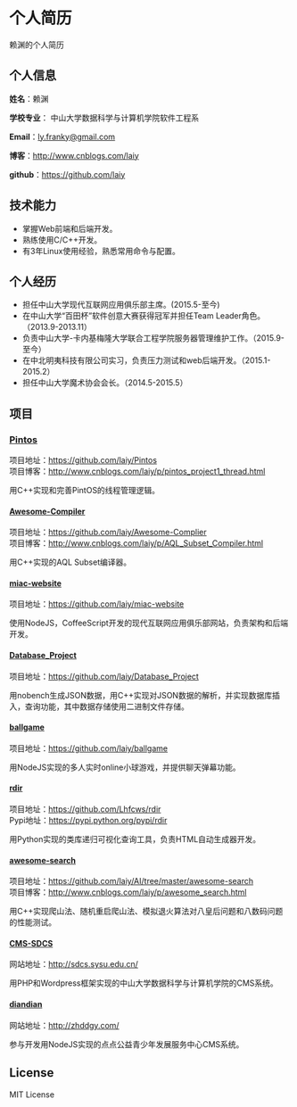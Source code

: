 个人简历
======================
赖渊的个人简历

## 个人信息

**姓名**：赖渊 

**学校专业**： 中山大学数据科学与计算机学院软件工程系

**Email**：ly.franky@gmail.com

**博客**：http://www.cnblogs.com/laiy

**github**：https://github.com/laiy

## 技术能力

* 掌握Web前端和后端开发。
* 熟练使用C/C++开发。
* 有3年Linux使用经验，熟悉常用命令与配置。

## 个人经历
* 担任中山大学现代互联网应用俱乐部主席。(2015.5-至今)
* 在中山大学“百田杯”软件创意大赛获得冠军并担任Team Leader角色。（2013.9-2013.11）
* 负责中山大学-卡内基梅隆大学联合工程学院服务器管理维护工作。（2015.9-至今）
* 在中北明夷科技有限公司实习，负责压力测试和web后端开发。（2015.1-2015.2）
* 担任中山大学魔术协会会长。（2014.5-2015.5）

## 项目

### [Pintos](https://github.com/laiy/Pintos)
项目地址：https://github.com/laiy/Pintos  
项目博客：http://www.cnblogs.com/laiy/p/pintos_project1_thread.html

用C++实现和完善PintOS的线程管理逻辑。

#### [Awesome-Compiler](https://github.com/laiy/Awesome-Complier)
项目地址：https://github.com/laiy/Awesome-Complier  
项目博客：http://www.cnblogs.com/laiy/p/AQL_Subset_Compiler.html

用C++实现的AQL Subset编译器。

#### [miac-website](https://github.com/laiy/miac-website)
项目地址：https://github.com/laiy/miac-website

使用NodeJS，CoffeeScript开发的现代互联网应用俱乐部网站，负责架构和后端开发。

#### [Database_Project](https://github.com/laiy/Database_Project)
项目地址：https://github.com/laiy/Database_Project

用nobench生成JSON数据，用C++实现对JSON数据的解析，并实现数据库插入，查询功能，其中数据存储使用二进制文件存储。

#### [ballgame](https://github.com/laiy/ballgame)
项目地址：https://github.com/laiy/ballgame

用NodeJS实现的多人实时online小球游戏，并提供聊天弹幕功能。

#### [rdir](https://github.com/Lhfcws/rdir)
项目地址：https://github.com/Lhfcws/rdir  
Pypi地址：https://pypi.python.org/pypi/rdir

用Python实现的类库递归可视化查询工具，负责HTML自动生成器开发。

#### [awesome-search](https://github.com/laiy/AI/tree/master/awesome-search)
项目地址：https://github.com/laiy/AI/tree/master/awesome-search  
项目博客：http://www.cnblogs.com/laiy/p/awesome_search.html

用C++实现爬山法、随机重启爬山法、模拟退火算法对八皇后问题和八数码问题的性能测试。

#### [CMS-SDCS](http://sdcs.sysu.edu.cn/)
网站地址：http://sdcs.sysu.edu.cn/

用PHP和Wordpress框架实现的中山大学数据科学与计算机学院的CMS系统。

#### [diandian](http://zhddgy.com/)
网站地址：http://zhddgy.com/

参与开发用NodeJS实现的点点公益青少年发展服务中心CMS系统。

## License
MIT License
